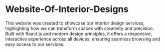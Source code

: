 # Website-Of-Interior-Designs
This website was created to showcase our interior design services, highlighting how we can transform spaces with creativity and precision. Built with React.js and modern design principles, it offers a responsive, interactive experience across all devices, ensuring seamless browsing and easy access to our services.
